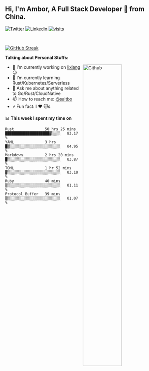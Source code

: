 ## Hi, I'm Ambor, A Full Stack Developer 🚀 from China.

[![Twitter](https://img.shields.io/badge/-saltbo-1ca0f1?style=flat&logo=twitter&logoColor=white)](https://twitter.com/rdsaltbo)
[![Linkedin](https://img.shields.io/badge/-saltbo-blue?style=flat&logo=Linkedin&logoColor=white)](https://www.linkedin.com/in/saltbo/)
[![visits](https://visitor.vercel.app/page/saltbo?color=light-green)](https://github.com/saltbo/)

&nbsp;  

[![GitHub Streak](http://github-readme-streak-stats.herokuapp.com?user=saltbo&hide_border=true&date_format=M%20j%5B%2C%20Y%5D)](https://git.io/streak-stats)

**Talking about Personal Stuffs:**
<!-- Any image aligned to the right. Beware the width  -->
<img width="50%" align="right" alt="Github" src="https://raw.githubusercontent.com/saltbo/saltbo/master/images/git-header.svg" />

- 🔭 I’m currently working on [lixiang](https://www.lixiang.com/) :wink:
- 🌱 I’m currently learning Rust/Kubernetes/Serverless
- 💬 Ask me about anything related to Go/Rust/CloudNative
- 📫 How to reach me: [@saltbo](https://twitter.com/rdsaltbo)
- ⚡ Fun fact: I :heart: :cat:s


📊 **This week I spent my time on**
<!--START_SECTION:waka-->

```text
Rust              50 hrs 25 mins  ████████████████████▓░░░░   83.17 %
YAML              3 hrs           █▒░░░░░░░░░░░░░░░░░░░░░░░   04.95 %
Markdown          2 hrs 20 mins   █░░░░░░░░░░░░░░░░░░░░░░░░   03.87 %
TOML              1 hr 52 mins    ▓░░░░░░░░░░░░░░░░░░░░░░░░   03.10 %
Ruby              40 mins         ▒░░░░░░░░░░░░░░░░░░░░░░░░   01.11 %
Protocol Buffer   39 mins         ▒░░░░░░░░░░░░░░░░░░░░░░░░   01.07 %
```

<!--END_SECTION:waka-->
